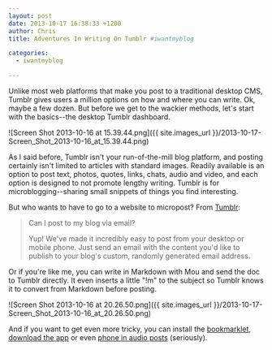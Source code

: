 ```yaml
---
layout: post
date: 2013-10-17 16:38:33 +1200
author: Chris
title: Adventures In Writing On Tumblr #iwantmyblog

categories:
  - iwantmyblog

---
```


<!-- excerpt -->

Unlike most web platforms that make you post to a traditional desktop CMS, Tumblr gives users a million options on how and where you can write. Ok, maybe a few dozen. But before we get to the wackier methods, let's start with the basics--the desktop Tumblr dashboard.

<!-- /excerpt -->

![Screen Shot 2013-10-16 at 15.39.44.png]({{ site.images_url }}/2013-10-17-Screen_Shot_2013-10-16_at_15.39.44.png)

As I said before, Tumblr isn't your run-of-the-mill blog platform, and posting certainly isn't limited to articles with standard images. Readily available is an option to post text, photos, quotes, links, chats, audio and video, and each option is designed to not promote lengthy writing. Tumblr is for microblogging--sharing small snippets of things you find interesting. 

But who wants to have to go to a website to micropost? From [Tumblr](http://www.tumblr.com/docs/en/email_publishing):

> Can I post to my blog via email?
>
> Yup! We've made it incredibly easy to post from your desktop or mobile phone. Just send an email with the content you'd like to publish to your blog's custom, randomly generated email address.

Or if you're like me, you can write in Markdown with Mou and send the doc to Tumblr directly. It even inserts a little "!m" to the subject so Tumblr knows it to convert from Markdown before posting. 

![Screen Shot 2013-10-16 at 20.26.50.png]({{ site.images_url }}/2013-10-17-Screen_Shot_2013-10-16_at_20.26.50.png)

And if you want to get even more tricky, you can install the [bookmarklet](http://www.tumblr.com/apps), [download the app](https://itunes.apple.com/us/app/tumblr/id305343404#_=_) or even [phone in audio posts](http://www.tumblr.com/tips) (seriously).
